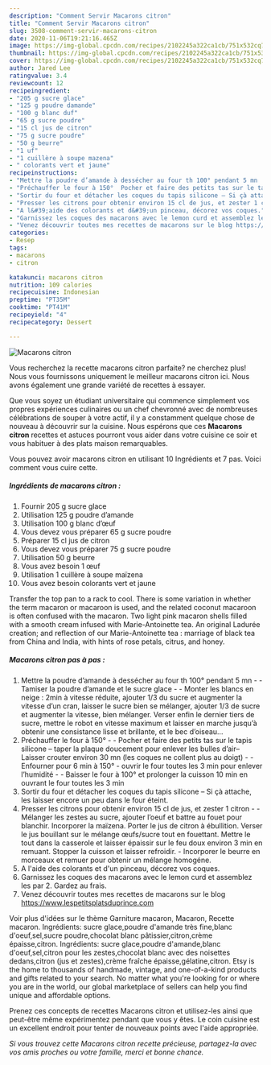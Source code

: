 ```yaml
---
description: "Comment Servir Macarons citron"
title: "Comment Servir Macarons citron"
slug: 3508-comment-servir-macarons-citron
date: 2020-11-06T19:21:16.465Z
image: https://img-global.cpcdn.com/recipes/2102245a322ca1cb/751x532cq70/macarons-citron-photo-principale-de-la-recette.jpg
thumbnail: https://img-global.cpcdn.com/recipes/2102245a322ca1cb/751x532cq70/macarons-citron-photo-principale-de-la-recette.jpg
cover: https://img-global.cpcdn.com/recipes/2102245a322ca1cb/751x532cq70/macarons-citron-photo-principale-de-la-recette.jpg
author: Jared Lee
ratingvalue: 3.4
reviewcount: 12
recipeingredient:
- "205 g sucre glace"
- "125 g poudre damande"
- "100 g blanc duf"
- "65 g sucre poudre"
- "15 cl jus de citron"
- "75 g sucre poudre"
- "50 g beurre"
- "1 uf"
- "1 cuillère à soupe mazena"
- " colorants vert et jaune"
recipeinstructions:
- "Mettre la poudre d’amande à dessécher au four th 100° pendant 5 mn  Tamiser la poudre d’amande et le sucre glace  Monter les blancs en neige : 2min à vitesse réduite, ajouter 1/3 du sucre et augmenter la vitesse d’un cran, laisser le sucre bien se mélanger, ajouter 1/3 de sucre et augmenter la vitesse, bien mélanger. Verser enfin le dernier tiers de sucre, mettre le robot en vitesse maximum et laisser en marche jusqu’à obtenir une consistance lisse et brillante, et le bec d’oiseau…"
- "Préchauffer le four à 150°  Pocher et faire des petits tas sur le tapis silicone – taper la plaque doucement pour enlever les bulles d’air– Laisser crouter environ 30 mn (les coques ne collent plus au doigt)  Enfourner pour 6 min à 150° - ouvrir le four toutes les 3 min pour enlever l’humidité  Baisser le four à 100° et prolonger la cuisson 10 min en ouvrant le four toutes les 3 min"
- "Sortir du four et détacher les coques du tapis silicone – Si çà attache, les laisser encore un peu dans le four éteint."
- "Presser les citrons pour obtenir environ 15 cl de jus, et zester 1 citron  Mélanger les zestes au sucre, ajouter l’oeuf et battre au fouet pour blanchir. Incorporer la maïzena. Porter le jus de citron à ébullition. Verser le jus bouillant sur le mélange œufs/sucre tout en fouettant. Mettre le tout dans la casserole et laisser épaissir sur le feu doux environ 3 min en remuant. Stopper la cuisson et laisser refroidir. Incorporer le beurre en morceaux et remuer pour obtenir un mélange homogéne."
- "A l&#39;aide des colorants et d&#39;un pinceau, décorez vos coques."
- "Garnissez les coques des macarons avec le lemon curd et assemblez les par 2. Gardez au frais."
- "Venez découvrir toutes mes recettes de macarons sur le blog https://www.lespetitsplatsduprince.com"
categories:
- Resep
tags:
- macarons
- citron

katakunci: macarons citron 
nutrition: 109 calories
recipecuisine: Indonesian
preptime: "PT35M"
cooktime: "PT41M"
recipeyield: "4"
recipecategory: Dessert

---
```



![Macarons citron](https://img-global.cpcdn.com/recipes/2102245a322ca1cb/751x532cq70/macarons-citron-photo-principale-de-la-recette.jpg)

Vous recherchez la recette macarons citron parfaite? ne cherchez plus! Nous vous fournissons uniquement le meilleur macarons citron ici. Nous avons également une grande variété de recettes à essayer.

Que vous soyez un étudiant universitaire qui commence simplement vos propres expériences culinaires ou un chef chevronné avec de nombreuses célébrations de souper à votre actif, il y a constamment quelque chose de nouveau à découvrir sur la cuisine. Nous espérons que ces <strong> Macarons citron </strong> recettes et astuces pourront vous aider dans votre cuisine ce soir et vous habituer à des plats maison remarquables.

<!--inarticleads1-->

Vous pouvez avoir macarons citron en utilisant 10 Ingrédients et 7 pas. Voici comment vous cuire cette.

##### Ingrédients de macarons citron :

1. Fournir 205 g sucre glace
1. Utilisation 125 g poudre d’amande
1. Utilisation 100 g blanc d’œuf
1. Vous devez vous préparer 65 g sucre poudre
1. Préparer 15 cl jus de citron
1. Vous devez vous préparer 75 g sucre poudre
1. Utilisation 50 g beurre
1. Vous avez besoin 1 œuf
1. Utilisation 1 cuillère à soupe maïzena
1. Vous avez besoin  colorants vert et jaune


Transfer the top pan to a rack to cool. There is some variation in whether the term macaron or macaroon is used, and the related coconut macaroon is often confused with the macaron. Two light pink macaron shells filled with a smooth cream infused with Marie-Antoinette tea. An original Ladurée creation; and reflection of our Marie-Antoinette tea : marriage of black tea from China and India, with hints of rose petals, citrus, and honey. 

<!--inarticleads2-->

##### Macarons citron pas à pas :

1. Mettre la poudre d’amande à dessécher au four th 100° pendant 5 mn -  - Tamiser la poudre d’amande et le sucre glace -  - Monter les blancs en neige : 2min à vitesse réduite, ajouter 1/3 du sucre et augmenter la vitesse d’un cran, laisser le sucre bien se mélanger, ajouter 1/3 de sucre et augmenter la vitesse, bien mélanger. Verser enfin le dernier tiers de sucre, mettre le robot en vitesse maximum et laisser en marche jusqu’à obtenir une consistance lisse et brillante, et le bec d’oiseau…
1. Préchauffer le four à 150° -  - Pocher et faire des petits tas sur le tapis silicone – taper la plaque doucement pour enlever les bulles d’air– Laisser crouter environ 30 mn (les coques ne collent plus au doigt) -  - Enfourner pour 6 min à 150° - ouvrir le four toutes les 3 min pour enlever l’humidité -  - Baisser le four à 100° et prolonger la cuisson 10 min en ouvrant le four toutes les 3 min
1. Sortir du four et détacher les coques du tapis silicone – Si çà attache, les laisser encore un peu dans le four éteint.
1. Presser les citrons pour obtenir environ 15 cl de jus, et zester 1 citron -  - Mélanger les zestes au sucre, ajouter l’oeuf et battre au fouet pour blanchir. Incorporer la maïzena. Porter le jus de citron à ébullition. Verser le jus bouillant sur le mélange œufs/sucre tout en fouettant. Mettre le tout dans la casserole et laisser épaissir sur le feu doux environ 3 min en remuant. Stopper la cuisson et laisser refroidir. - Incorporer le beurre en morceaux et remuer pour obtenir un mélange homogéne.
1. A l&#39;aide des colorants et d&#39;un pinceau, décorez vos coques.
1. Garnissez les coques des macarons avec le lemon curd et assemblez les par 2. Gardez au frais.
1. Venez découvrir toutes mes recettes de macarons sur le blog https://www.lespetitsplatsduprince.com


Voir plus d&#39;idées sur le thème Garniture macaron, Macaron, Recette macaron. Ingrédients: sucre glace,poudre d&#39;amande très fine,blanc d&#39;oeuf,sel,sucre poudre,chocolat blanc pâtissier,citron,crème épaisse,citron. Ingrédients: sucre glace,poudre d&#39;amande,blanc d&#39;oeuf,sel,citron pour les zestes,chocolat blanc avec des noisettes dedans,citron (jus et zestes),crème fraîche épaisse,gélatine,citron. Etsy is the home to thousands of handmade, vintage, and one-of-a-kind products and gifts related to your search. No matter what you&#39;re looking for or where you are in the world, our global marketplace of sellers can help you find unique and affordable options. 

<!--inarticleads1-->

<p>
Prenez ces concepts de recettes Macarons citron et utilisez-les ainsi que peut-être même expérimentez pendant que vous y êtes. Le coin cuisine est un excellent endroit pour tenter de nouveaux points avec l'aide appropriée.
</p>

<p>
<i>Si vous trouvez cette Macarons citron recette précieuse, partagez-la avec vos amis proches ou votre famille, merci et bonne chance.</i>
</p>
